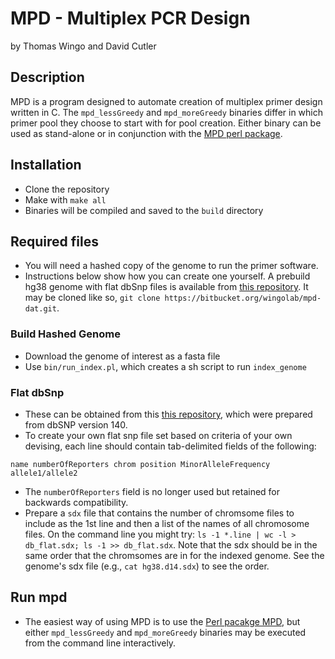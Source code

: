 MPD - Multiplex PCR Design
============================

by Thomas Wingo and David Cutler

## Description

MPD is a program designed to automate creation of multiplex primer design written in C. The `mpd_lessGreedy` and `mpd_moreGreedy` binaries differ in which primer pool they choose to start with for pool creation. Either binary can be used as stand-alone or in conjunction with the [MPD perl package](http://github.com/wingolab-org/mpd-perl).

## Installation
- Clone the repository
- Make with `make all`
- Binaries will be compiled and saved to the `build` directory

## Required files
- You will need a hashed copy of the genome to run the primer software.
- Instructions below show how you can create one yourself. A prebuild hg38 genome with flat dbSnp files is available from [this repository](https://bitbucket.org/wingolab/mpd-dat/). It may be cloned like so, `git clone https://bitbucket.org/wingolab/mpd-dat.git`.

### Build Hashed Genome
- Download the genome of interest as a fasta file
- Use `bin/run_index.pl`, which creates a sh script to run `index_genome`

### Flat dbSnp
- These can be obtained from this [this repository](https://bitbucket.org/wingolab/mpd-dat/), which were prepared from dbSNP version 140.
- To create your own flat snp file set based on criteria of your own devising, each line should contain tab-delimited fields of the following:
```
name numberOfReporters chrom position MinorAlleleFrequency allele1/allele2
```
- The `numberOfReporters` field is no longer used but retained for backwards compatibility. 
- Prepare a `sdx` file that contains the number of chromsome files to include as the 1st line and then a list of the names of all chromosome files. On the command line you might try: `ls -1 *.line | wc -l > db_flat.sdx; ls -1 >> db_flat.sdx`. Note that the sdx should be in the same order that the chromsomes are in for the indexed genome. See the genome's sdx file (e.g., `cat hg38.d14.sdx`) to see the order.

##  Run mpd
- The easiest way of using MPD is to use the [Perl pacakge MPD](http://github.com/wingolab-org/mpd-perl), but either `mpd_lessGreedy` and `mpd_moreGreedy` binaries may be executed from the command line interactively.

